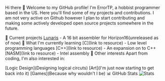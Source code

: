 Hi there 👋
Welcome to my GitHub profile! I'm ErrorTP, a hobbist programmer based in the US. Here you'll find some of my projects and contributions.
I am not very active on Github however I plan to start contributing and making some actively developed open source projects somewhere in the future.

🔭 Current projects
[Lunaris](https://github.com/ErrorTP/Lunaris16) - A 16 bit assembler for Horizon16(unreleased as of now)
🌱 What I'm currently learning
[C](link to resource) - Low level programming languages
[C++](link to resource) - An expansion on to C++
[NASM](link to resource) - Intel assembly
👀 Other interests
Apart from coding, I'm also interested in:

[Logic Design](Designing logical circuts)
[Art](I'm just now starting to get back into it)
[Games](Because why wouldn't I be)
📊 GitHub Stats
![Stats](https://github-readme-stats.vercel.app/api?username=ErrorTP&show_icons=true)
